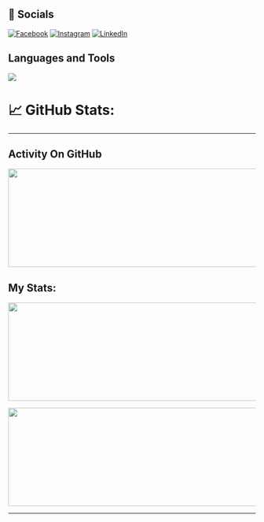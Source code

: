## :iphone: Socials
[![Facebook](https://img.shields.io/badge/Facebook-%231877F2.svg?logo=Facebook&logoColor=white)](https://www.facebook.com/profile.php?id=100082337747453) [![Instagram](https://img.shields.io/badge/Instagram-%23E4405F.svg?logo=Instagram&logoColor=white)](https://instagram.com/_rayen_jouini) [![LinkedIn](https://img.shields.io/badge/LinkedIn-%230077B5.svg?logo=linkedin&logoColor=white)](https://linkedin.com/in/rayencodecraft) 

## Languages and Tools

<p align="left"> <a href="https://github.com/thinkright20"><img src="https://skillicons.dev/icons?i=vscode,replit,github,mongodb,css,html,js,express,bots,nodejs"> </a> </p>


# :chart_with_upwards_trend: GitHub Stats:
---
## Activity On GitHub
<p align="center">
<img height="200px" width="600px" src="https://github-readme-streak-stats.herokuapp.com/?user=Rayen-JN&theme=radical&hide_border=true">
</p>

## My Stats:
<p align="center">
<img height="200px" width="600px"  src="https://github-readme-stats.vercel.app/api?username=Rayen-JN&theme=radical&hide_border=true&include_all_commits=true&count_private=true">
</p>


<p align="center">
<img height="200px" width="600px"  src="https://github-readme-stats.vercel.app/api/top-langs/?username=Rayen-JN&theme=radical&hide_border=true&include_all_commits=true&count_private=true&layout=compact">

---

